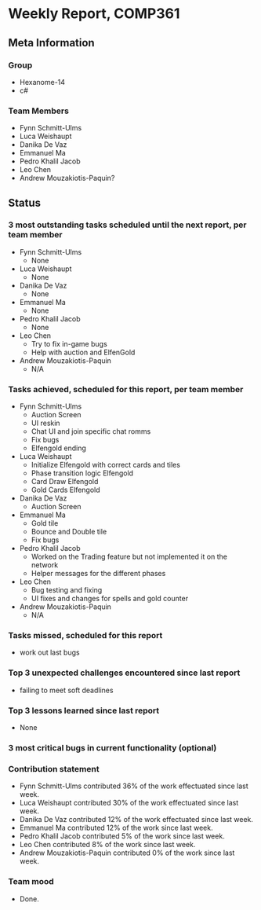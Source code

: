 # Weekly Report, COMP361

## Meta Information

### Group

 * Hexanome-14
 * c#
### Team Members

 * Fynn Schmitt-Ulms
 * Luca Weishaupt
 * Danika De Vaz
 * Emmanuel Ma
 * Pedro Khalil Jacob
 * Leo Chen
 * Andrew Mouzakiotis-Paquin?

## Status

### 3 most outstanding tasks scheduled until the next report, per team member
 * Fynn Schmitt-Ulms
   * None
 * Luca Weishaupt
   * None
 * Danika De Vaz
   *  None
 * Emmanuel Ma 
   * None
 * Pedro Khalil Jacob
   *  None
 * Leo Chen
   * Try to fix in-game bugs
   * Help with auction and ElfenGold
 * Andrew Mouzakiotis-Paquin
   * N/A

### Tasks achieved, scheduled for this report, per team member

 * Fynn Schmitt-Ulms
   * Auction Screen
   * UI reskin
   * Chat UI and join specific chat romms
   * Fix bugs
   * Elfengold ending
 * Luca Weishaupt
   * Initialize Elfengold with correct cards and tiles
   * Phase transition logic Elfengold
   * Card Draw Elfengold
   * Gold Cards Elfengold
 * Danika De Vaz
   * Auction Screen
 * Emmanuel Ma 
   * Gold tile
   * Bounce and Double tile
   * Fix bugs
 * Pedro Khalil Jacob
   * Worked on the Trading feature but not implemented it on the network 
   * Helper messages for the different phases
 * Leo Chen
   * Bug testing and fixing
   * UI fixes and changes for spells and gold counter
 * Andrew Mouzakiotis-Paquin
   * N/A

### Tasks missed, scheduled for this report

 * work out last bugs

### Top 3 unexpected challenges encountered since last report

 * failing to meet soft deadlines

### Top 3 lessons learned since last report

 * None
 
### 3 most critical bugs in current functionality (optional)

### Contribution statement

 * Fynn Schmitt-Ulms contributed 36% of the work effectuated since last week.
 * Luca Weishaupt contributed 30% of the work effectuated since last week.
 * Danika De Vaz contributed 12% of the work effectuated since last week.
 * Emmanuel Ma contributed 12% of the work since last week.
 * Pedro Khalil Jacob contributed 5% of the work since last week.
 * Leo Chen contributed 8% of the work since last week.
 * Andrew Mouzakiotis-Paquin contributed 0% of the work since last week.

### Team mood

 * Done.
